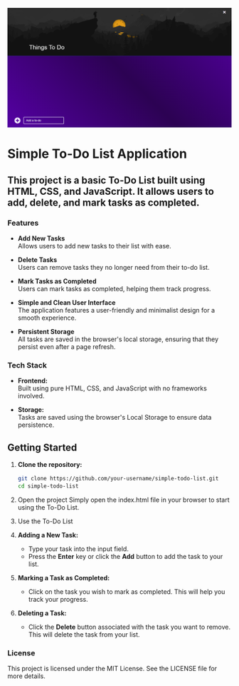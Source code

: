 ![Alt text](https://github.com/xcriminal1/Simple_TodoList/blob/master/image.png)

# Simple To-Do List Application
## This project is a basic To-Do List built using HTML, CSS, and JavaScript. It allows users to add, delete, and mark tasks as completed.

### Features

- **Add New Tasks**  
  Allows users to add new tasks to their list with ease.

- **Delete Tasks**  
  Users can remove tasks they no longer need from their to-do list.

- **Mark Tasks as Completed**  
  Users can mark tasks as completed, helping them track progress.

- **Simple and Clean User Interface**  
  The application features a user-friendly and minimalist design for a smooth experience.

- **Persistent Storage**  
  All tasks are saved in the browser's local storage, ensuring that they persist even after a page refresh.
### Tech Stack
- **Frontend:**  
  Built using pure HTML, CSS, and JavaScript with no frameworks involved.

- **Storage:**  
  Tasks are saved using the browser's Local Storage to ensure data persistence.

## Getting Started
1. **Clone the repository:**

   ```bash
   git clone https://github.com/your-username/simple-todo-list.git
   cd simple-todo-list
2. Open the project
Simply open the index.html file in your browser to start using the To-Do List.

3. Use the To-Do List
1. **Adding a New Task:**
   - Type your task into the input field.
   - Press the **Enter** key or click the **Add** button to add the task to your list.

2. **Marking a Task as Completed:**
   - Click on the task you wish to mark as completed. This will help you track your progress.

3. **Deleting a Task:**
   - Click the **Delete** button associated with the task you want to remove. This will delete the task from your list.

     
### License
This project is licensed under the MIT License. See the LICENSE file for more details.
